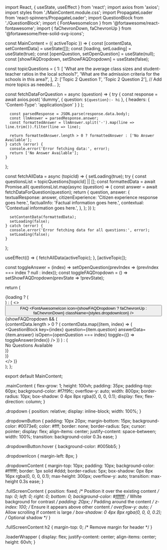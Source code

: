 import React, { useState, useEffect } from 'react';
import axios from 'axios';
import styles from './MainContent.module.css';
import PropagateLoader from 'react-spinners/PropagateLoader';
import QuestionBlock from './QuestionBlock';
import { FontAwesomeIcon } from '@fortawesome/react-fontawesome';
import { faChevronDown, faChevronUp } from '@fortawesome/free-solid-svg-icons';

const MainContent = ({ activeTopic }) => {
  const [contentData, setContentData] = useState([]);
  const [loading, setLoading] = useState(true);
  const [openQuestion, setOpenQuestion] = useState(null);
  const [showFAQDropdown, setShowFAQDropdown] = useState(false);

  const topicQuestions = {
    1: [
      'What are the average class sizes and student-teacher ratios in the local schools?',
      'What are the admission criteria for the schools in this area?',
    ],
    2: ['Topic 2 Question 1', 'Topic 2 Question 2'],
    // Add more topics as needed...
  };

  const fetchDataForQuestion = async (question) => {
    try {
      const response = await axios.post(
        'dummy',
        { question: `${question}:- hi` },
        { headers: { 'Content-Type': 'application/json' } }
      );

      const parsedResponse = JSON.parse(response.data.body);
      const llmAnswer = parsedResponse.answer;
      const formattedAnswer = llmAnswer.split('-').map(line => line.trim()).filter(line => line);

      return formattedAnswer.length > 0 ? formattedAnswer : ['No Answer Available'];
    } catch (error) {
      console.error('Error fetching data:', error);
      return ['No Answer Available'];
    }
  };

  const fetchAllData = async (topicId) => {
    setLoading(true);
    try {
      const questionsList = topicQuestions[topicId] || [];
      const formattedData = await Promise.all(
        questionsList.map(async (question) => {
          const answer = await fetchDataForQuestion(question);
          return {
            question,
            answer: {
              textualResponse: answer,
              citizenExperience: 'Citizen experience response goes here.',
              factualInfo: 'Factual information goes here.',
              contextual: 'Contextual information goes here.',
            },
          };
        })
      );

      setContentData(formattedData);
      setLoading(false);
    } catch (error) {
      console.error('Error fetching data for all questions:', error);
      setLoading(false);
    }
  };

  useEffect(() => {
    fetchAllData(activeTopic);
  }, [activeTopic]);

  const toggleAnswer = (index) => setOpenQuestion(prevIndex => (prevIndex === index ? null : index));
  const toggleFAQDropdown = () => setShowFAQDropdown(prevState => !prevState);

  return (
    <div className={styles.mainContent}>
      {loading ? (
        <div className={styles.loaderWrapper}>
          <PropagateLoader color="rgb(15, 95, 220)" loading={loading} size={22} />
        </div>
      ) : (
        <>
          <div className={styles.dropdown}>
            <button onClick={toggleFAQDropdown} className={styles.dropdownButton}>
              FAQ
              <FontAwesomeIcon icon={showFAQDropdown ? faChevronUp : faChevronDown} className={styles.dropdownIcon} />
            </button>
            {showFAQDropdown && (
              <div className={styles.dropdownContent}>
                {contentData.length > 0 ? (
                  contentData.map((item, index) => (
                    <QuestionBlock
                      key={index}
                      question={item.question}
                      answerData={item.answer}
                      isOpen={openQuestion === index}
                      toggle={() => toggleAnswer(index)}
                    />
                  ))
                ) : (
                  <div>No Questions Available</div>
                )}
              </div>
            )}
          </div>
        </>
      )}
    </div>
  );
};

export default MainContent;



.mainContent {
  flex-grow: 1;
  height: 100vh;
  padding: 35px;
  padding-top: 60px;
  background-color: #f7f9fc;
  overflow-y: auto;
  width: 800px;
  border-radius: 10px;
  box-shadow: 0 4px 8px rgba(0, 0, 0, 0.1);
  display: flex;
  flex-direction: column;
}


.dropdown {
  position: relative;
  display: inline-block;
  width: 100%;
}

.dropdownButton {
  padding: 10px 20px;
  margin-bottom: 15px;
  background-color: #0073e6;
  color: #fff;
  border: none;
  border-radius: 5px;
  cursor: pointer;
  display: flex;
  align-items: center;
  justify-content: space-between;
  width: 100%;
  transition: background-color 0.3s ease;
}

.dropdownButton:hover {
  background-color: #005bb5;
}

.dropdownIcon {
  margin-left: 8px;
}

.dropdownContent {
  margin-top: 10px;
  padding: 10px;
  background-color: #ffffff;
  border: 1px solid #ddd;
  border-radius: 5px;
  box-shadow: 0px 8px 16px rgba(0, 0, 0, 0.1);
  max-height: 300px;
  overflow-y: auto;
  transition: max-height 0.3s ease;
}

.fullScreenContent {
  position: fixed; /* Position it over the existing content */
  top: 0;
  left: 0;
  right: 0;
  bottom: 0;
  background-color: #ffffff; /* White background for contrast */
  padding: 20px; /* Padding around the content */
  z-index: 100; /* Ensure it appears above other content */
  overflow-y: auto; /* Allow scrolling if content is large */
  box-shadow: 0 4px 8px rgba(0, 0, 0, 0.2); /* Optional shadow */
}

.fullScreenContent h2 {
  margin-top: 0; /* Remove margin for header */
}


.loaderWrapper {
  display: flex;
  justify-content: center;
  align-items: center;
  height: 60vh;
}


